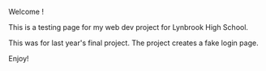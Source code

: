 Welcome !

This is a testing page for my web dev project for Lynbrook High School.

This was for last year's final project.
The project creates a fake login page.

Enjoy!

